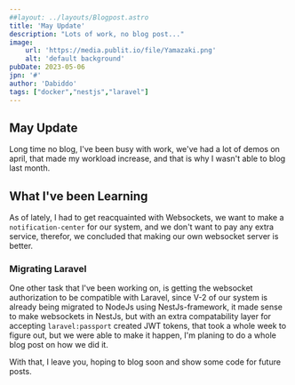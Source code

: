 ```yaml
---
##layout: ../layouts/Blogpost.astro
title: 'May Update'
description: "Lots of work, no blog post..."
image:
    url: 'https://media.publit.io/file/Yamazaki.png' 
    alt: 'default background'
pubDate: 2023-05-06
jpn: '#'
author: 'Dabiddo'
tags: ["docker","nestjs","laravel"]
---
```


## May Update
Long time no blog, I've been busy with work, we've had a lot of demos on april, that made my workload increase, and that is why I wasn't able to blog last month.

## What I've been Learning
As of lately, I had to get reacquainted with Websockets, we want to make a `notification-center` for our system, and we don't want to pay any extra service, therefor, we concluded that making our own websocket server is better.

### Migrating Laravel
One other task that I've been working on, is getting the websocket authorization to be compatible with Laravel, since V-2 of our system is already being migrated to NodeJs using NestJs-framework, it made sense to make websockets in NestJs, but with an extra compatability layer for accepting `laravel:passport` created JWT tokens, that took a whole week to figure out, but we were able to make it happen, I'm planing to do a whole blog post on how we did it.

With that, I leave you, hoping to blog soon and show some code for future posts.